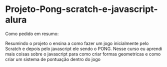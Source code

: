 ﻿# Projeto-Pong-scratch-e-javascript-alura

Como pedido em resumo:

  Resumindo o projeto o ensina a como fazer um jogo inicialmente pelo Scratch e depois pelo javascript ele sendo o PONG.
  Nesse curso eu aprendi mais coisas sobre o javascript para como criar formas geometricas e como criar um sistema de pontuação dentro do jogo
